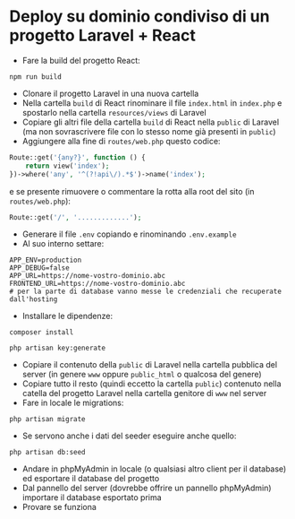 # Deploy su dominio condiviso di un progetto Laravel + React

-   Fare la build del progetto React:

```
npm run build
```

-   Clonare il progetto Laravel in una nuova cartella
-   Nella cartella `build` di React rinominare il file `index.html` in `index.php` e spostarlo nella cartella `resources/views` di Laravel
-   Copiare gli altri file della cartella `build` di React nella `public` di Laravel (ma non sovrascrivere file con lo stesso nome già presenti in `public`)
-   Aggiungere alla fine di `routes/web.php` questo codice:

```php
Route::get('{any?}', function () {
    return view('index');
})->where('any', '^(?!api\/).*$')->name('index');
```

e se presente rimuovere o commentare la rotta alla root del sito (in `routes/web.php`):

```php
Route::get('/', '.............');
```

-   Generare il file `.env` copiando e rinominando `.env.example`
-   Al suo interno settare:

```
APP_ENV=production
APP_DEBUG=false
APP_URL=https://nome-vostro-dominio.abc
FRONTEND_URL=https://nome-vostro-dominio.abc
# per la parte di database vanno messe le credenziali che recuperate dall'hosting
```

-   Installare le dipendenze:

```
composer install
```

```
php artisan key:generate
```

-   Copiare il contenuto della `public` di Laravel nella cartella pubblica del server (in genere `www` oppure `public_html` o qualcosa del genere)
-   Copiare tutto il resto (quindi eccetto la cartella `public`) contenuto nella catella del progetto Laravel nella cartella genitore di `www` nel server
-   Fare in locale le migrations:

```
php artisan migrate
```

-   Se servono anche i dati del seeder eseguire anche quello:

```
php artisan db:seed
```

-   Andare in phpMyAdmin in locale (o qualsiasi altro client per il database) ed esportare il database del progetto
-   Dal pannello del server (dovrebbe offrire un pannello phpMyAdmin) importare il database esportato prima
-   Provare se funziona
